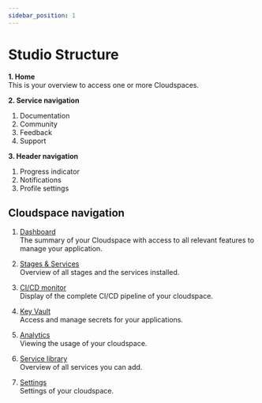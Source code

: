 ```yaml
---
sidebar_position: 1
---
```


# Studio Structure


**1. Home**  
This is your overview to access one or more Cloudspaces.

**2. Service navigation**
   1. Documentation
   2. Community
   3. Feedback
   4. Support

**3. Header navigation**
   1. Progress indicator
   2. Notifications
   3. Profile settings

## Cloudspace navigation

1. [Dashboard](dashboard.md)  
The summary of your Cloudspace with access to all relevant features to manage your application.

2. [Stages & Services](stages-and-services.md)  
Overview of all stages and the services installed.

3. [CI/CD monitor](ci-cd-monitor.md)  
Display of the complete CI/CD pipeline of your cloudspace.

4. [Key Vault](key-vault.md)  
Access and manage secrets for your applications.

5. [Analytics](analytics.md)  
Viewing the usage of your cloudspace. 

6. [Service library](service-library.md)  
Overview of all services you can add.

7. [Settings](settings.md)  
Settings of your cloudspace.
